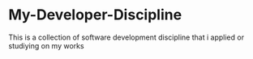 # My-Developer-Discipline
This is a collection of software development discipline that i applied or studiying on my works
